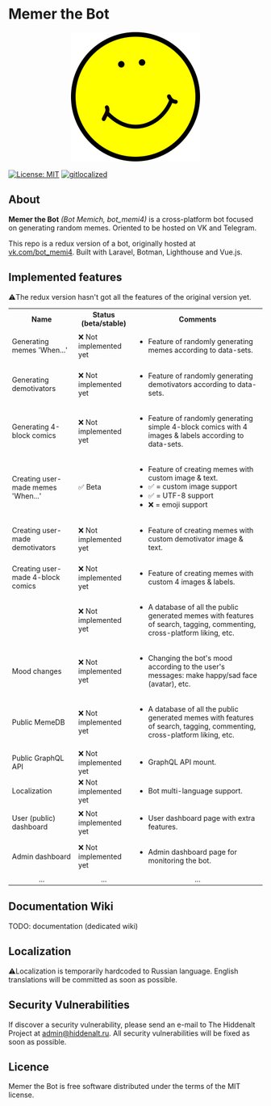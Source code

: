 # Memer the Bot

<p align="center"><img height="256" width="256" src="https://github.com/hiddenalt/bot_memi4/blob/master/resources/images/logo.png?raw=true"></p>

[![License: MIT](https://img.shields.io/badge/License-MIT-yellow.svg)](https://opensource.org/licenses/MIT)
[![gitlocalized ](https://gitlocalize.com/repo/5206/whole_project/badge.svg)](https://gitlocalize.com/repo/5206/whole_project?utm_source=badge)

## About
**Memer the Bot** _(Bot Memich, bot_memi4)_ is a cross-platform bot focused on generating random memes. Oriented to be hosted on VK and Telegram.

This repo is a redux version of a bot, originally hosted at [vk.com/bot_memi4](https://vk.com/bot_memi4). Built with Laravel, Botman, Lighthouse and Vue.js.

## Implemented features

⚠️The redux version hasn't got all the features of the original version yet.

<table>
    <tbody>
        <tr>
            <th align="center">Name</th>
            <th align="center">Status (beta/stable)</th>
            <th align="center">Comments</th>
        </tr>
        <tr>
            <td>Generating memes 'When...'</td>
            <td>❌ Not implemented yet</td>
            <td>
                <ul>
                    <li>Feature of randomly generating memes according to data-sets.</li>
                </ul>
            </td>
        </tr>
        <tr>
            <td>Generating demotivators</td>
            <td>❌ Not implemented yet</td>
            <td>
                <ul>
                    <li>Feature of randomly generating demotivators according to data-sets.</li>
                </ul>
            </td>
        </tr>
        <tr>
            <td>Generating 4-block comics</td>
            <td>❌ Not implemented yet</td>
            <td>
                <ul>
                    <li>Feature of randomly generating simple 4-block comics with 4 images & labels according to data-sets.</li>
                </ul>
            </td>
        </tr>
        <tr>
            <td>Creating user-made memes 'When...'</td>
            <td>✅ Beta</td>
            <td>
                <ul>
                    <li>Feature of creating memes with custom image & text.</li>
                    <li>✅ = custom image support</li>
                    <li>✅ = UTF-8 support</li>
                    <li>❌ = emoji support</li>
                </ul>
            </td>
        </tr>
        <tr>
            <td>Creating user-made demotivators</td>
            <td>❌ Not implemented yet</td>
            <td>
                <ul>
                    <li>Feature of creating memes with custom demotivator image & text.</li>
                </ul>
            </td>
        </tr>
        <tr>
            <td>Creating user-made 4-block comics</td>
            <td>❌ Not implemented yet</td>
            <td>
                <ul>
                    <li>Feature of creating memes with custom 4 images & labels.</li>
                </ul>
            </td>
        </tr>
        <tr>
            <td></td>
            <td>❌ Not implemented yet</td>
            <td>
                <ul>
                    <li>A database of all the public generated memes with features of search, tagging, commenting, cross-platform liking, etc.</li>
                </ul>
            </td>
        </tr>
        <tr>
            <td>Mood changes</td>
            <td>❌ Not implemented yet</td>
            <td>
                <ul>
                    <li>Changing the bot's mood according to the user's messages: make happy/sad face (avatar), etc.</li>
                </ul>
            </td>
        </tr>
        <tr>
            <td>Public MemeDB</td>
            <td>❌ Not implemented yet</td>
            <td>
                <ul>
                    <li>A database of all the public generated memes with features of search, tagging, commenting, cross-platform liking, etc.</li>
                </ul>
            </td>
        </tr>
        <tr>
            <td>Public GraphQL API</td>
            <td>❌ Not implemented yet</td>
            <td>
                <ul>
                    <li>GraphQL API mount.</li>
                </ul>
            </td>
        </tr>
        <tr>
            <td>Localization</td>
            <td>❌ Not implemented yet</td>
            <td>
                <ul>
                    <li>Bot multi-language support.</li>
                </ul>
            </td>
        </tr>
        <tr>
            <td>User (public) dashboard</td>
            <td>❌ Not implemented yet</td>
            <td>
                <ul>
                    <li>User dashboard page with extra features.</li>
                </ul>
            </td>
        </tr>
        <tr>
            <td>Admin dashboard</td>
            <td>❌ Not implemented yet</td>
            <td>
                <ul>
                    <li>Admin dashboard page for monitoring the bot.</li>
                </ul>
            </td>
        </tr>
        <tr>
            <td align="center">...</td>
            <td align="center">...</td>
            <td align="center">...</td>
        </tr>
    </tbody>
</table>

## Documentation Wiki
TODO: documentation (dedicated wiki)

## Localization
⚠️Localization is temporarily hardcoded to Russian language. English translations will be committed as soon as possible.

## Security Vulnerabilities
If discover a security vulnerability, please send an e-mail to The Hiddenalt Project at [admin@hiddenalt.ru](mailto:admin@hiddenalt.ru). All security vulnerabilities will be fixed as soon as possible.

## Licence
Memer the Bot is free software distributed under the terms of the MIT license.